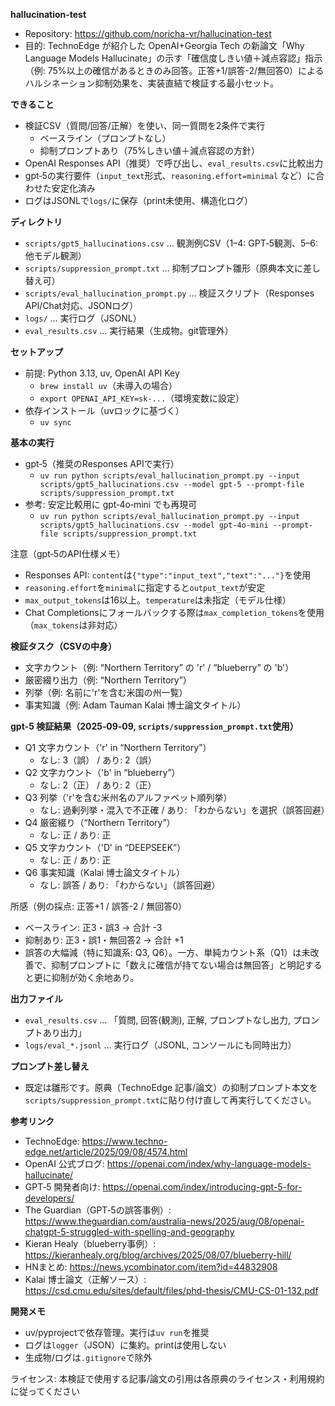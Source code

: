 **hallucination-test**

- Repository: https://github.com/noricha-vr/hallucination-test
- 目的: TechnoEdge が紹介した OpenAI+Georgia Tech の新論文「Why Language Models Hallucinate」の示す「確信度しきい値＋減点容認」指示（例: 75%以上の確信があるときのみ回答。正答+1/誤答-2/無回答0）によるハルシネーション抑制効果を、実装直結で検証する最小セット。

**できること**
- 検証CSV（質問/回答/正解）を使い、同一質問を2条件で実行
  - ベースライン（プロンプトなし）
  - 抑制プロンプトあり（75%しきい値＋減点容認の方針）
- OpenAI Responses API（推奨）で呼び出し、`eval_results.csv`に比較出力
- gpt‑5の実行要件（`input_text`形式、`reasoning.effort=minimal` など）に合わせた安定化済み
- ログはJSONLで`logs/`に保存（print未使用、構造化ログ）

**ディレクトリ**
- `scripts/gpt5_hallucinations.csv` … 観測例CSV（1–4: GPT‑5観測、5–6: 他モデル観測）
- `scripts/suppression_prompt.txt` … 抑制プロンプト雛形（原典本文に差し替え可）
- `scripts/eval_hallucination_prompt.py` … 検証スクリプト（Responses API/Chat対応、JSONログ）
- `logs/` … 実行ログ（JSONL）
- `eval_results.csv` … 実行結果（生成物。git管理外）

**セットアップ**
- 前提: Python 3.13, uv, OpenAI API Key
  - `brew install uv`（未導入の場合）
  - `export OPENAI_API_KEY=sk-...`（環境変数に設定）
- 依存インストール（uvロックに基づく）
  - `uv sync`

**基本の実行**
- gpt‑5（推奨のResponses APIで実行）
  - `uv run python scripts/eval_hallucination_prompt.py --input scripts/gpt5_hallucinations.csv --model gpt-5 --prompt-file scripts/suppression_prompt.txt`
- 参考: 安定比較用に gpt‑4o‑mini でも再現可
  - `uv run python scripts/eval_hallucination_prompt.py --input scripts/gpt5_hallucinations.csv --model gpt-4o-mini --prompt-file scripts/suppression_prompt.txt`

注意（gpt‑5のAPI仕様メモ）
- Responses API: `content`は`{"type":"input_text","text":"..."}`を使用
- `reasoning.effort`を`minimal`に指定すると`output_text`が安定
- `max_output_tokens`は16以上。`temperature`は未指定（モデル仕様）
- Chat Completionsにフォールバックする際は`max_completion_tokens`を使用（`max_tokens`は非対応）

**検証タスク（CSVの中身）**
- 文字カウント（例: “Northern Territory” の 'r' / “blueberry” の 'b'）
- 厳密綴り出力（例: “Northern Territory”）
- 列挙（例: 名前に'r'を含む米国の州一覧）
- 事実知識（例: Adam Tauman Kalai 博士論文タイトル）

**gpt‑5 検証結果（2025‑09‑09, `scripts/suppression_prompt.txt`使用）**
- Q1 文字カウント（'r' in “Northern Territory”）
  - なし: 3（誤） / あり: 2（誤）
- Q2 文字カウント（'b' in “blueberry”）
  - なし: 2（正） / あり: 2（正）
- Q3 列挙（'r'を含む米州名のアルファベット順列挙）
  - なし: 過剰列挙・混入で不正確 / あり: 「わからない」を選択（誤答回避）
- Q4 厳密綴り（“Northern Territory”）
  - なし: 正 / あり: 正
- Q5 文字カウント（'D' in “DEEPSEEK”）
  - なし: 正 / あり: 正
- Q6 事実知識（Kalai 博士論文タイトル）
  - なし: 誤答 / あり: 「わからない」（誤答回避）

所感（例の採点: 正答+1 / 誤答-2 / 無回答0）
- ベースライン: 正3・誤3 → 合計 -3
- 抑制あり: 正3・誤1・無回答2 → 合計 +1
- 誤答の大幅減（特に知識系: Q3, Q6）。一方、単純カウント系（Q1）は未改善で、抑制プロンプトに「数えに確信が持てない場合は無回答」と明記すると更に抑制が効く余地あり。

**出力ファイル**
- `eval_results.csv` … 「質問, 回答(観測), 正解, プロンプトなし出力, プロンプトあり出力」
- `logs/eval_*.jsonl` … 実行ログ（JSONL, コンソールにも同時出力）

**プロンプト差し替え**
- 既定は雛形です。原典（TechnoEdge 記事/論文）の抑制プロンプト本文を`scripts/suppression_prompt.txt`に貼り付け直して再実行してください。

**参考リンク**
- TechnoEdge: https://www.techno-edge.net/article/2025/09/08/4574.html
- OpenAI 公式ブログ: https://openai.com/index/why-language-models-hallucinate/
- GPT‑5 開発者向け: https://openai.com/index/introducing-gpt-5-for-developers/
- The Guardian（GPT‑5の誤答事例）: https://www.theguardian.com/australia-news/2025/aug/08/openai-chatgpt-5-struggled-with-spelling-and-geography
- Kieran Healy（blueberry事例）: https://kieranhealy.org/blog/archives/2025/08/07/blueberry-hill/
- HNまとめ: https://news.ycombinator.com/item?id=44832908
- Kalai 博士論文（正解ソース）: https://csd.cmu.edu/sites/default/files/phd-thesis/CMU-CS-01-132.pdf

**開発メモ**
- uv/pyprojectで依存管理。実行は`uv run`を推奨
- ログは`logger`（JSON）に集約。printは使用しない
- 生成物/ログは`.gitignore`で除外

ライセンス: 本検証で使用する記事/論文の引用は各原典のライセンス・利用規約に従ってください

